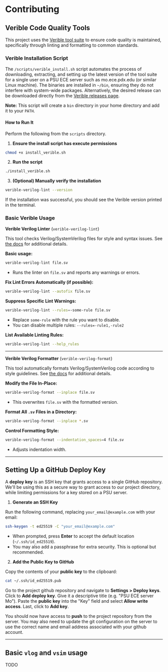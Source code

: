 # Contributing

## Verible Code Quality Tools

This project uses the [Verible tool suite](https://github.com/chipsalliance/verible) to ensure code quality is maintained, specifically through linting and formatting to common standards.

### **Verible Installation Script**

The `/scripts/verible_install.sh` script automates the process of downloading, extracting, and setting up the latest version of the tool suite for a single user on a PSU ECE server such as mo.ece.pdx.edu (or similar Linux machine). The binaries are installed in `~/bin`, ensuring they do not interfere with system-wide packages. Alternatively, the desired release can be downloaded directly from the [Verible releases page](https://github.com/chipsalliance/verible/releases).

**Note:** This script will create a `bin` directory in your home directory and add it to your `PATH`.

#### **How to Run It**

Perform the following from the `scripts` directory.

1. **Ensure the install script has execute permissions**
```bash
chmod +x install_verible.sh
```

2. **Run the script**
```bash
./install_verible.sh
```

3. **(Optional) Manually verify the installation**
```bash
verible-verilog-lint --version
```

If the installation was successful, you should see the Verible version printed in the terminal.

### **Basic Verible Usage**

**Verible Verilog Linter** (`verible-verilog-lint`)

This tool checks Verilog/SystemVerilog files for style and syntax issues. See [the docs](https://chipsalliance.github.io/verible/verilog_lint.html) for additional details.

**Basic usage:**

```bash
verible-verilog-lint file.sv
```
- Runs the linter on `file.sv` and reports any warnings or errors.

**Fix Lint Errors Automatically (if possible):**

```bash
verible-verilog-lint --autofix file.sv
```

**Suppress Specific Lint Warnings:**

```bash
verible-verilog-lint --rules=-some-rule file.sv
```
- Replace `some-rule` with the rule you want to disable.
- You can disable multiple rules: `--rules=-rule1,-rule2`

**List Available Linting Rules:**

```bash
verible-verilog-lint --help_rules
```
_____________

**Verible Verilog Formatter** (`verible-verilog-format`)

This tool automatically formats Verilog/SystemVerilog code according to style guidelines. See [the docs](https://chipsalliance.github.io/verible/verilog_format.html) for additional details.

**Modify the File In-Place:**

```bash
verible-verilog-format --inplace file.sv
```
- This overwrites `file.sv` with the formatted version.


**Format All `.sv` Files in a Directory:**

```bash
verible-verilog-format --inplace *.sv
```

**Control Formatting Style:**

```bash
verible-verilog-format --indentation_spaces=4 file.sv
```
- Adjusts indentation width.

______________


## Setting Up a GitHub Deploy Key

A **deploy key** is an SSH key that grants access to a single GitHub repository. We'll be using this as a secure way to grant access to our project directory, while limiting permissions for a key stored on a PSU server.

1. **Generate an SSH Key**

Run the following command, replacing `your_email@example.com` with your email:

```bash
ssh-keygen -t ed25519 -C "your_email@example.com"
```
- When prompted, press **Enter** to accept the default location (`~/.ssh/id_ed25519`).
- You may also add a passphrase for extra security. This is optional but recommended.


2. **Add the Public Key to GitHub**

Copy the contents of your **public key** to the clipboard:

```bash
cat ~/.ssh/id_ed25519.pub
```

Go to the project github repository and navigate to **Settings > Deploy keys**. Click to **Add deploy key**. Give it a descriptive title (e.g. "PSU ECE server Mo"). Paste the **public key** into the "Key" field and select **Allow write access**. Last, click to **Add key**.

You should now have access to **push** to the project repository from the server. You may also need to update the git configuration on the server to use the correct name and email address associated with your github account.

_________________

## Basic `vlog` and `vsim` usage

TODO

